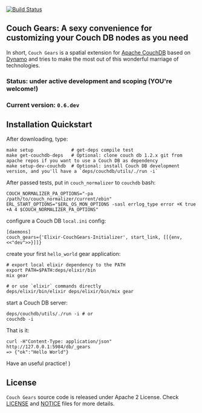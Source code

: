 [![Build Status](https://travis-ci.org/datahogs/couch_gears.png?branch=master)](https://travis-ci.org/datahogs/couch_gears)

Couch Gears: A sexy convenience for customizing your Couch DB nodes as you need
-------------------------------------------------------------------------------

In short, `Couch Gears` is a spatial extension for [Apache CouchDB](https://github.com/apache/couchdb) based on [Dynamo](https://github.com/josevalim/dynamo) and tries to make the most out of this wonderful marriage of technologies.


### Status: under active development and  scoping (YOU're welcome!)
### Current version: `0.6.dev`


Installation Quickstart
-----------------------

After downloading, type:

    make setup              # get-deps compile test
    make get-couchdb-deps   # Optional: clone couch db 1.2.x git from apache repos if you want to use a Couch DB as dependency
    make setup-dev-couchdb  # Optional: install Couch DB development version, and you'll have a `deps/couchdb/utils/./run -i`

After passed tests, put in `couch_normalizer` to `couchdb` bash:

    COUCH_NORMALIZER_PA_OPTIONS="-pa /path/to/couch_normalizer/current/ebin"
    ERL_START_OPTIONS="$ERL_OS_MON_OPTIONS -sasl errlog_type error +K true +A 4 $COUCH_NORMALIZER_PA_OPTIONS"

configure a Couch DB `local.ini` config:

    [daemons]
    couch_gears={'Elixir-CouchGears-Initializer', start_link, [[{env, <<"dev">>}]]}

create your first `hello_world` gear application:

    # export local elixir dependency to the PATH
    export PATH=$PATH:deps/elixir/bin
    mix gear

    # or use `elixir` commands directly
    deps/elixir/bin/elixir deps/elixir/bin/mix gear

start a Couch DB server:

    deps/couchdb/utils/./run -i # or
    couchdb -i

That is it:

    curl -H"Content-Type: application/json" http://127.0.0.1:5984/db/_gears
    => {"ok":"Hello World"}


Have an useful practice! )


License
-------

`Couch Gears` source code is released under Apache 2 License.
Check [LICENSE](https://github.com/datahogs/couch_gears/blob/master/LICENSE) and [NOTICE](https://github.com/datahogs/couch_gears/blob/master/NOTICE) files for more details.